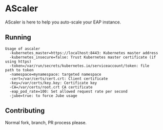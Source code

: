 # AScaler

AScaler is here to help you auto-scale your EAP instance.

## Running

```
Usage of ascaler
  -kubernetes_master=https://localhost:8443: Kubernetes master address
  -kubernetes_insecure=false: Trust Kubernetes master certificate (if using https)
  -token=/var/run/secrets/kubernetes.io/serviceaccount/token: file path to token
  -namespace=mynamespace: targeted namespace
  -cert=/var/certs/cert.crt: Client certificate
  -key=/var/certs/key.key: Certificate key
  -CA=/var/certs/root.crt CA certificate
  -eap_pod_rate=100: Set allowed request rate per second
  -jube=true: to force Jube usage
```

## Contributing

Normal fork, branch, PR process please.
